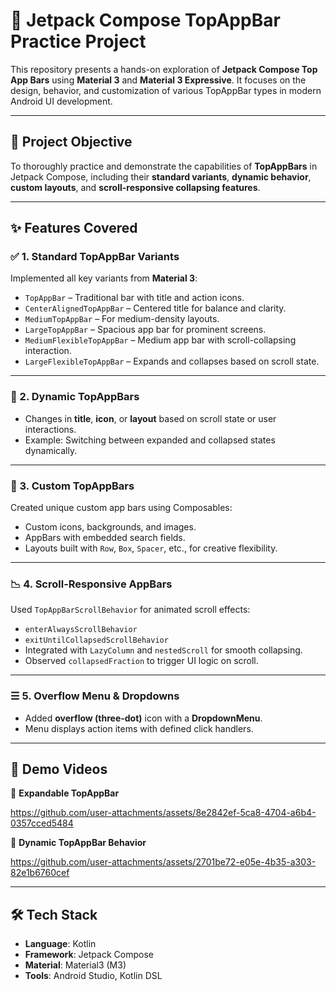 # 🚀 Jetpack Compose TopAppBar Practice Project

This repository presents a hands-on exploration of **Jetpack Compose Top App Bars** using **Material 3** and **Material 3 Expressive**. It focuses on the design, behavior, and customization of various TopAppBar types in modern Android UI development.

---

## 🎯 Project Objective

To thoroughly practice and demonstrate the capabilities of **TopAppBars** in Jetpack Compose, including their **standard variants**, **dynamic behavior**, **custom layouts**, and **scroll-responsive collapsing features**.

---

## ✨ Features Covered

### ✅ 1. Standard TopAppBar Variants

Implemented all key variants from **Material 3**:

* `TopAppBar` – Traditional bar with title and action icons.
* `CenterAlignedTopAppBar` – Centered title for balance and clarity.
* `MediumTopAppBar` – For medium-density layouts.
* `LargeTopAppBar` – Spacious app bar for prominent screens.
* `MediumFlexibleTopAppBar` – Medium app bar with scroll-collapsing interaction.
* `LargeFlexibleTopAppBar` – Expands and collapses based on scroll state.

---

### 🔄 2. Dynamic TopAppBars

* Changes in **title**, **icon**, or **layout** based on scroll state or user interactions.
* Example: Switching between expanded and collapsed states dynamically.

---

### 🧩 3. Custom TopAppBars

Created unique custom app bars using Composables:

* Custom icons, backgrounds, and images.
* AppBars with embedded search fields.
* Layouts built with `Row`, `Box`, `Spacer`, etc., for creative flexibility.

---

### 📉 4. Scroll-Responsive AppBars

Used `TopAppBarScrollBehavior` for animated scroll effects:

* `enterAlwaysScrollBehavior`
* `exitUntilCollapsedScrollBehavior`
* Integrated with `LazyColumn` and `nestedScroll` for smooth collapsing.
* Observed `collapsedFraction` to trigger UI logic on scroll.

---

### ☰ 5. Overflow Menu & Dropdowns

* Added **overflow (three-dot)** icon with a **DropdownMenu**.
* Menu displays action items with defined click handlers.

---

## 🎥 Demo Videos

🔼 **Expandable TopAppBar** 

https://github.com/user-attachments/assets/8e2842ef-5ca8-4704-a6b4-0357cced5484



🔄 **Dynamic TopAppBar Behavior** 

https://github.com/user-attachments/assets/2701be72-e05e-4b35-a303-82e1b6760cef


---

## 🛠️ Tech Stack

- **Language**: Kotlin
- **Framework**: Jetpack Compose
- **Material**: Material3 (M3)
- **Tools**: Android Studio, Kotlin DSL
